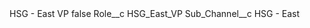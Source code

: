 <?xml version="1.0" encoding="UTF-8"?>
<CustomMetadata xmlns="http://soap.sforce.com/2006/04/metadata" xmlns:xsi="http://www.w3.org/2001/XMLSchema-instance" xmlns:xsd="http://www.w3.org/2001/XMLSchema">
    <label>HSG - East VP</label>
    <protected>false</protected>
    <values>
        <field>Role__c</field>
        <value xsi:type="xsd:string">HSG_East_VP</value>
    </values>
    <values>
        <field>Sub_Channel__c</field>
        <value xsi:type="xsd:string">HSG - East</value>
    </values>
</CustomMetadata>
